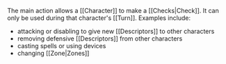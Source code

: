 The main action allows a [[Character]] to make a [[Checks|Check]]. It can only be used during that character's [[Turn]]. Examples include:
- attacking or disabling to give new [[Descriptors]] to other characters
- removing defensive [[Descriptors]] from other characters
- casting spells or using devices
- changing [[Zone|Zones]]